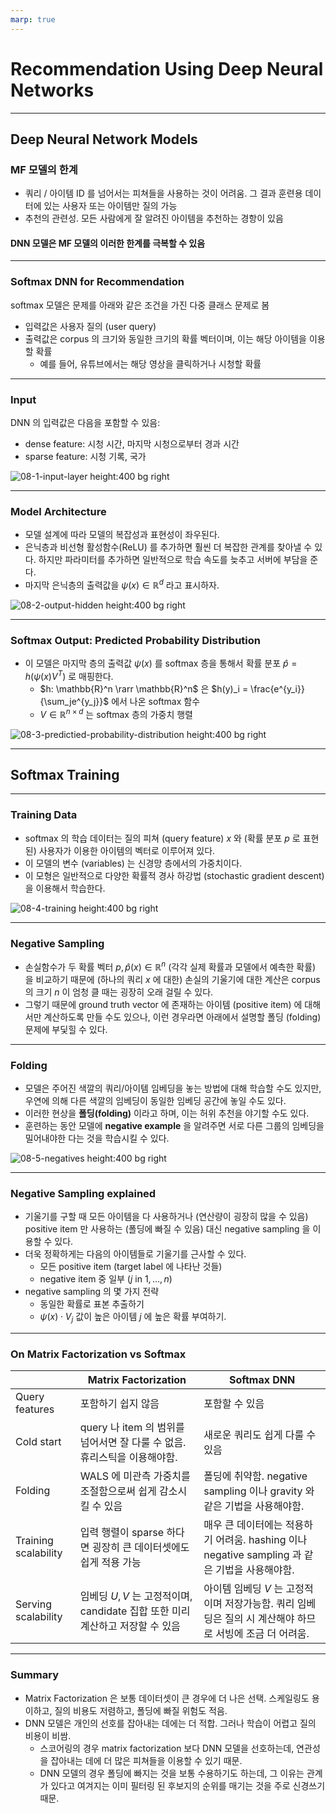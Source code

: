 ```yaml
---
marp: true
---
```


# Recommendation Using Deep Neural Networks

---

## Deep Neural Network Models

### MF 모델의 한계

* 쿼리 / 아이템 ID 를 넘어서는 피쳐들을 사용하는 것이 어려움. 그 결과 훈련용 데이터에 있는 사용자 또는 아이템만 질의 가능
* 추천의 관련성. 모든 사람에게 잘 알려진 아이템을 추천하는 경항이 있음

#### DNN 모델은 MF 모델의 이러한 한계를 극복할 수 있음

---

### Softmax DNN for Recommendation

softmax 모델은 문제를 아래와 같은 조건을 가진 다중 클래스 문제로 봄

* 입력값은 사용자 질의 (user query)
* 출력값은 corpus 의 크기와 동일한 크기의 확률 벡터이며, 이는 해당 아이템을 이용할 확률
  * 예를 들어, 유튜브에서는 해당 영상을 클릭하거나 시청할 확률

---

### Input

DNN 의 입력값은 다음을 포함할 수 있음:

* dense feature: 시청 시간, 마지막 시청으로부터 경과 시간
* sparse feature: 시청 기록, 국가

![08-1-input-layer height:400 bg right](/google-recommendation-system/images/08-1-input-layer.svg)

---

### Model Architecture

* 모델 설계에 따라 모델의 복잡성과 표현성이 좌우된다.
* 은닉층과 비선형 활성함수(ReLU) 를 추가하면 훨씬 더 복잡한 관계를 찾아낼 수 있다. 하지만 파라미터를 추가하면 일반적으로 학습 속도를 늦추고 서버에 부담을 준다.
* 마지막 은닉층의 출력값을 $\psi(x) \in \mathbb{R}^d$ 라고 표시하자.

![08-2-output-hidden height:400 bg right](/google-recommendation-system/images/08-2-output-hidden.svg)

---

### Softmax Output: Predicted Probability Distribution

* 이 모델은 마지막 층의 출력값 $\psi(x)$ 를 softmax 층을 통해서 확률 분포 $\hat{p} = h(\psi(x)V^T)$ 로 매핑한다.
  * $h: \mathbb{R}^n \rarr \mathbb{R}^n$ 은 $h(y)_i = \frac{e^{y_i}}{\sum_je^{y_j}}$ 에서 나온 softmax 함수
  * $V \in \mathbb{R}^{n \times d}$ 는 softmax 층의 가중치 행렬

![08-3-predictied-probability-distribution height:400 bg right](/google-recommendation-system/images/08-3-predictied-probability-distribution.svg)

---

## Softmax Training

---

### Training Data

* softmax 의 학습 데이터는 질의 피쳐 (query feature) $x$ 와 (확률 분포 $p$ 로 표현된) 사용자가 이용한 아이템의 벡터로 이루어져 있다.
* 이 모델의 변수 (variables) 는 신경망 층에서의 가중치이다.
* 이 모형은 일반적으로 다양한 확률적 경사 하강법 (stochastic gradient descent) 을 이용해서 학습한다.

![08-4-training height:400 bg right](/google-recommendation-system/images/08-4-training.svg)

---

### Negative Sampling

* 손실함수가 두 확률 벡터 $p, \hat{p}(x) \in \mathbb{R}^n$ (각각 실제 확률과 모델에서 예측한 확률) 을 비교하기 때문에 (하나의 쿼리 $x$ 에 대한) 손실의 기울기에 대한 계산은 corpus 의 크기 $n$ 이 엄청 클 때는 굉장히 오래 걸릴 수 있다.
* 그렇기 때문에 ground truth vector 에 존재하는 아이템 (positive item) 에 대해서만 계산하도록 만들 수도 있으나, 이런 경우라면 아래에서 설명할 폴딩 (folding) 문제에 부딫힐 수 있다.

---

### Folding

* 모델은 주어진 색깔의 쿼리/아이템 임베딩을 놓는 방법에 대해 학습할 수도 있지만, 우연에 의해 다른 색깔의 임베딩이 동일한 임베딩 공간에 놓일 수도 있다.
* 이러한 현상을 **폴딩(folding)** 이라고 하며, 이는 허위 추천을 야기할 수도 있다.
* 훈련하는 동안 모델에 **negative example** 을 알려주면 서로 다른 그룹의 임베딩을 밀어내야한 다는 것을 학습시킬 수 있다.

![08-5-negatives height:400 bg right](/google-recommendation-system/images/08-5-negatives.svg)

---

### Negative Sampling explained

* 기울기를 구할 때 모든 아이템을 다 사용하거나 (연산량이 굉장히 많을 수 있음) positive item 만 사용하는 (폴딩에 빠질 수 있음) 대신 negative sampling 을 이용할 수 있다.
* 더욱 정확하게는 다음의 아이템들로 기울기를 근사할 수 있다.
  * 모든 positive item (target label 에 나타난 것들)
  * negative item 중 일부 ($j$ in $1, ..., n$)
* negative sampling 의 몇 가지 전략
  * 동일한 확률로 표본 추출하기
  * $\psi(x) \cdot V_j$ 값이 높은 아이템 $j$ 에 높은 확률 부여하기.

---

### On Matrix Factorization vs Softmax

| | Matrix Factorization | Softmax DNN |
| - | - | - |
| Query features | 포함하기 쉽지 않음 | 포함할 수 있음 |
| Cold start | query 나 item 의 범위를 넘어서면 잘 다룰 수 없음. 휴리스틱을 이용해야함. | 새로운 쿼리도 쉽게 다룰 수 있음 |
| Folding | WALS 에 미관측 가중치를 조절함으로써 쉽게 감소시킬 수 있음 | 폴딩에 취약함. negative sampling 이나 gravity 와 같은 기법을 사용해야함. |
| Training scalability | 입력 행렬이 sparse 하다면 굉장히 큰 데이터셋에도 쉽게 적용 가능 | 매우 큰 데이터에는 적용하기 어려움. hashing 이나 negative sampling 과 같은 기법을 사용해야함. |
| Serving scalability | 임베딩 $U, V$ 는 고정적이며, candidate 집합 또한 미리 계산하고 저장할 수 있음 | 아이템 임베딩 $V$ 는 고정적이며 저장가능함. 쿼리 임베딩은 질의 시 계산해야 하므로 서빙에 조금 더 어려움. |

---

### Summary

* Matrix Factorization 은 보통 데이터셋이 큰 경우에 더 나은 선택. 스케일링도 용이하고, 질의 비용도 저렴하고, 폴딩에 빠질 위험도 적음.
* DNN 모델은 개인의 선호를 잡아내는 데에는 더 적합. 그러나 학습이 어렵고 질의 비용이 비쌈.
  * 스코어링의 경우 matrix factorization 보다 DNN 모델을 선호하는데, 연관성을 잡아내는 데에 더 많은 피쳐들을 이용할 수 있기 때문.
  * DNN 모델의 경우 폴딩에 빠지는 것을 보통 수용하기도 하는데, 그 이유는 관계가 있다고 여겨지는 이미 필터링 된 후보지의 순위를 매기는 것을 주로 신경쓰기 때문.
